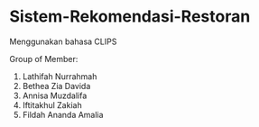 # Sistem-Rekomendasi-Restoran
Menggunakan bahasa CLIPS

Group of Member: 
1. Lathifah Nurrahmah
2. Bethea Zia Davida
3. Annisa Muzdalifa
4. Iftitakhul Zakiah
5. Fildah Ananda Amalia
